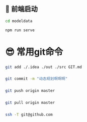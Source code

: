 ## 🐰 前端启动

```bash
cd modeldata
```
```bash
npm run serve
```


# 😎 常用git命令

###
```bash
git add ./.idea ./out ./src GIT.md
```
###
```bash
git commit -m "动态规划啊啊啊"
```
###
```bash
git push origin master
```
###
```bash 
git pull origin master
```
###
```sh
ssh -T git@github.com
```